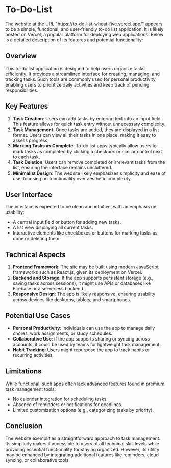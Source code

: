 # To-Do-List

The website at the URL "https://to-do-list-wheat-five.vercel.app/" appears to be a simple, functional, and user-friendly to-do list application. It is likely hosted on Vercel, a popular platform for deploying web applications. Below is a detailed description of its features and potential functionality:

## **Overview**
This to-do list application is designed to help users organize tasks efficiently. It provides a streamlined interface for creating, managing, and tracking tasks. Such tools are commonly used for personal productivity, enabling users to prioritize daily activities and keep track of pending responsibilities.

## **Key Features**
1. **Task Creation**: Users can add tasks by entering text into an input field. This feature allows for quick task entry without unnecessary complexity.
2. **Task Management**: Once tasks are added, they are displayed in a list format. Users can view all their tasks in one place, making it easy to assess progress.
3. **Marking Tasks as Complete**: To-do list apps typically allow users to mark tasks as completed by clicking a checkbox or similar control next to each task.
4. **Task Deletion**: Users can remove completed or irrelevant tasks from the list, ensuring the interface remains uncluttered.
5. **Minimalist Design**: The website likely emphasizes simplicity and ease of use, focusing on functionality over aesthetic complexity.

## **User Interface**
The interface is expected to be clean and intuitive, with an emphasis on usability:
- A central input field or button for adding new tasks.
- A list view displaying all current tasks.
- Interactive elements like checkboxes or buttons for marking tasks as done or deleting them.

## **Technical Aspects**
1. **Frontend Framework**: The site may be built using modern JavaScript frameworks such as React.js, given its deployment on Vercel.
2. **Backend and Storage**: If the app supports persistent storage (e.g., saving tasks across sessions), it might use APIs or databases like Firebase or a serverless backend.
3. **Responsive Design**: The app is likely responsive, ensuring usability across devices like desktops, tablets, and smartphones.

## **Potential Use Cases**
- **Personal Productivity**: Individuals can use the app to manage daily chores, work assignments, or study schedules.
- **Collaborative Use**: If the app supports sharing or syncing across accounts, it could be used by teams for lightweight task management.
- **Habit Tracking**: Users might repurpose the app to track habits or recurring activities.

## **Limitations**
While functional, such apps often lack advanced features found in premium task management tools:
- No calendar integration for scheduling tasks.
- Absence of reminders or notifications for deadlines.
- Limited customization options (e.g., categorizing tasks by priority).

## **Conclusion**
The website exemplifies a straightforward approach to task management. Its simplicity makes it accessible to users of all technical skill levels while providing essential functionality for staying organized. However, its utility may be enhanced by integrating additional features like reminders, cloud syncing, or collaborative tools.
